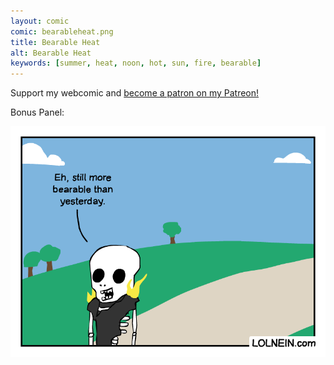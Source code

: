```yaml
---
layout: comic
comic: bearableheat.png
title: Bearable Heat
alt: Bearable Heat
keywords: [summer, heat, noon, hot, sun, fire, bearable]
---
```


Support my webcomic and [become a patron on my Patreon!](https://www.patreon.com/lolnein)

Bonus Panel:

![Bearable Heat Bonus Panel](/images/bearableheat_bonus.png)